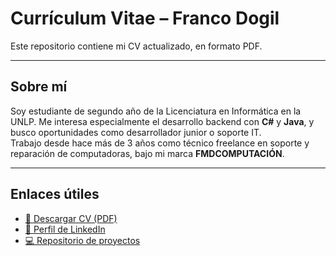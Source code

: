 # Currículum Vitae – Franco Dogil

Este repositorio contiene mi CV actualizado, en formato PDF.

---

## Sobre mí

Soy estudiante de segundo año de la Licenciatura en Informática en la UNLP. Me interesa especialmente el desarrollo backend con **C#** y **Java**, y busco oportunidades como desarrollador junior o soporte IT.  
Trabajo desde hace más de 3 años como técnico freelance en soporte y reparación de computadoras, bajo mi marca **FMDCOMPUTACIÓN**.

---

## Enlaces útiles

- [📄 Descargar CV (PDF)](./CURRICULUM%20VITAE%20-%20Franco%20Dogil.pdf)
- [💼 Perfil de LinkedIn](https://www.linkedin.com/in/francomatiasdogil/)
- [💻 Repositorio de proyectos](https://github.com/franndogil)
